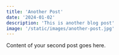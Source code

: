 ```yaml
---
title: 'Another Post'
date: '2024-01-02'
description: 'This is another blog post'
image: '/static/images/another-post.jpg'
---
```


Content of your second post goes here. 